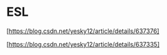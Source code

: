 # ESL

[https://blog.csdn.net/yesky12/article/details/637376]

[https://blog.csdn.net/yesky12/article/details/637335]
